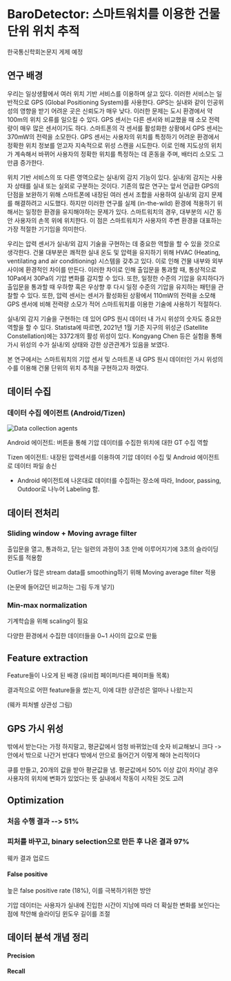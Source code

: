 # BaroDetector: 스마트워치를 이용한 건물 단위 위치 추적

한국통신학회논문지 게제 예정

## 연구 배경

우리는 일상생활에서 여러 위치 기반 서비스를 이용하며 살고 있다. 이러한 서비스는 일반적으로 GPS (Global Positioning System)를 사용한다. GPS는 실내와 같이 인공위성의 영향을 받기 어려운 곳은 신뢰도가 매우 낮다. 이러한 문제는 도시 환경에서 약 100m의 위치 오류를 일으킬 수 있다. GPS 센서는 다른 센서와 비교했을 때 소모 전력량이 매우 많은 센서이기도 하다. 스마트폰의 각 센서를 활성화한 상황에서 GPS 센서는 370mW의 전력을 소모한다. GPS 센서는 사용자의 위치를 특정하기 어려운 환경에서 정확한 위치 정보를 얻고자 지속적으로 위성 스캔을 시도한다. 이로 인해 지도상의 위치가 계속해서 바뀌어 사용자의 정확한 위치를 특정하는 데 혼동을 주며, 배터리 소모도 그만큼 증가한다.

위치 기반 서비스의 또 다른 영역으로는 실내/외 감지 기능이 있다. 실내/외 감지는 사용자 상태를 실내 또는 실외로 구분하는 것이다. 기존의 많은 연구는 앞서 언급한 GPS의 단점을 보완하기 위해 스마트폰에 내장된 여러 센서 조합을 사용하여 실내/외 감지 문제를 해결하려고 시도했다. 하지만 이러한 연구를 실제 (in-the-wild) 환경에 적용하기 위해서는 일정한 환경을 유지해야하는 문제가 있다. 스마트워치의 경우, 대부분의 시간 동안 사용자의 손목 위에 위치한다. 이 점은 스마트워치가 사용자의 주변 환경을 대표하는 가장 적절한 기기임을 의미한다.

우리는 압력 센서가 실내/외 감지 기술을 구현하는 데 중요한 역할을 할 수 있을 것으로 생각한다. 건물 대부분은 쾌적한 실내 온도 및 압력을 유지하기 위해 HVAC (Heating, ventilating and air conditioning) 시스템을 갖추고 있다. 이로 인해 건물 내부와 외부 사이에 환경적인 차이를 만든다. 이러한 차이로 인해 출입문을 통과할 때, 통상적으로 10Pa에서 30Pa의 기압 변화를 감지할 수 있다. 또한, 일정한 수준의 기압을 유지하다가 출입문을 통과할 때 우하향 혹은 우상향 후 다시 일정 수준의 기압을 유지하는 패턴을 관찰할 수 있다. 또한, 압력 센서는 센서가 활성화된 상황에서 110mW의 전력을 소모해 GPS 센서에 비해 전력량 소모가 적어 스마트워치를 이용한 기술에 사용하기 적절하다. 

실내/외 감지 기술을 구현하는 데 있어 GPS 원시 데이터 내 가시 위성의 숫자도 중요한 역할을 할 수 있다. Statista에 따르면, 2021년 1월 기준 지구의 위성군 (Satellite Constellation)에는 3372개의 활성 위성이 있다. Kongyang Chen 등은 실험을 통해 가시 위성의 수가 실내/외 상태와 강한 상관관계가 있음을 보였다.

본 연구에서는 스마트워치의 기압 센서 및 스마트폰 내 GPS 원시 데이터인 가시 위성의 수를 이용해 건물 단위의 위치 추적을 구현하고자 하였다.

## 데이터 수집

### 데이터 수집 에이전트 (Android/Tizen)


![Data collection agents](https://user-images.githubusercontent.com/88572107/139855303-18566ec3-2822-410b-bb1e-5075f6c6dbdf.png)



Android 에이전트: 버튼을 통해 기압 데이터를 수집한 위치에 대한 GT 수집 역할

Tizen 에이전트: 내장된 압력센서를 이용하여 기압 데이터 수집 및 Android 에이전트로 데이터 파일 송신

* Android 에이전트에 나온대로 데이터를 수집하는 장소에 따라, Indoor, passing, Outdoor로 나누어 Labeling 함.

## 데이터 전처리

### Sliding window + Moving avrage filter

출입문을 열고, 통과하고, 닫는 일련의 과정이 3초 안에 이루어지기에 3초의 슬라이딩 윈도를 적용함

Outlier가 많은 stream data를 smoothing하기 위해 Moving average filter 적용

(논문에 들어갔던 비교하는 그림 두개 넣기)

### Min-max normalization

기계학습을 위해 scaling이 필요

다양한 환경에서 수집한 데이터들을 0~1 사이의 값으로 만듦

## Feature extraction

Feature들이 나오게 된 배경 (유비컴 페이퍼/다른 페이퍼들 목록)

결과적으로 어떤 feature들을 썼는지, 이에 대한 상관성은 얼마나 나왔는지

(웨카 피처별 상관성 그림)

## GPS 가시 위성

밖에서 받는다는 가정 하지말고, 평균값에서 엄청 바뀌었는데 숫자 비교해보니 크다 -> 안에서 밖으로 나간거
반대다 밖에서 안으로 들어간거 이렇게 해야 논리적이다

큐를 만들고, 20개의 값을 받아 평균값을 냄. 평균값에서 50% 이상 값이 차이날 경우 사용자의 위치에 변화가 있었다는 뜻
실내에서 작동이 시작된 것도 고려

## Optimization

### 처음 수행 결과 --> 51%

### 피처를 바꾸고, binary selection으로 만든 후 나온 결과 97%

웨카 결과 업로드

#### False positive

높은 false positive rate (18%), 이를 극복하기위한 방안

기압 데이터는 사용자가 실내에 진입한 시간이 지남에 따라 더 확실한 변화를 보인다는 점에 착안해 슬라이딩 윈도우 길이를 조절


## 데이터 분석 개념 정리

#### Precision

#### Recall

